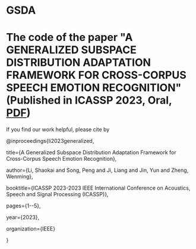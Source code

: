 # GSDA
# The code of the paper "A GENERALIZED SUBSPACE DISTRIBUTION ADAPTATION FRAMEWORK FOR CROSS-CORPUS SPEECH EMOTION RECOGNITION" (Published in ICASSP 2023, Oral, [PDF](https://ieeexplore.ieee.org/stamp/stamp.jsp?tp=&arnumber=10097258))

If you find our work helpful, please cite by

@inproceedings{li2023generalized,

  title={A Generalized Subspace Distribution Adaptation Framework for Cross-Corpus Speech Emotion Recognition},
  
  author={Li, Shaokai and Song, Peng and Ji, Liang and Jin, Yun and Zheng, Wenming},
  
  booktitle={ICASSP 2023-2023 IEEE International Conference on Acoustics, Speech and Signal Processing (ICASSP)},
  
  pages={1--5},
  
  year={2023},
  
  organization={IEEE}
  
}
